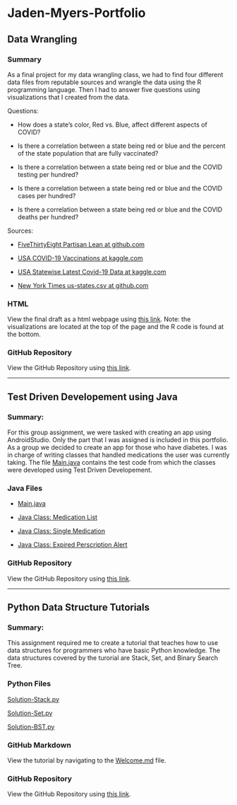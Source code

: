 # Jaden-Myers-Portfolio

## Data Wrangling

### Summary

As a final project for my data wrangling class, we had to find four different data files from reputable sources and wrangle the data using the R programming language. Then I had to answer five questions using visualizations that I created from the data. 

Questions:

* How does a state’s color, Red vs. Blue, affect different aspects of COVID?

* Is there a correlation between a state being red or blue and the percent of the state population that are fully vaccinated?

* Is there a correlation between a state being red or blue and the COVID testing per hundred?

* Is there a correlation between a state being red or blue and the COVID cases per hundred?

* Is there a correlation between a state being red or blue and the COVID deaths per hundred?

Sources:

* [FiveThirtyEight Partisan Lean at github.com](https://github.com/fivethirtyeight/data/blob/master/partisan-lean/fivethirtyeight_partisan_lean_STATES.csv)

* [USA COVID-19 Vaccinations at kaggle.com](https://www.kaggle.com/paultimothymooney/usa-covid19-vaccinations)

* [USA Statewise Latest Covid-19 Data at kaggle.com](https://www.kaggle.com/anandhuh/usa-statewise-latest-covid19-data?select=USA+Covid+Data.csv)

* [New York Times us-states.csv at github.com](https://github.com/nytimes/covid-19-data)

### HTML

View the final draft as a html webpage using [this link](https://htmlpreview.github.io/?https://github.com/Scorpio-555/Semester-Project-Data-Analysis/blob/main/Data-Analysis-Semester-Project.html). Note: the visualizations are located at the top of the page and the R code is found at the bottom.

### GitHub Repository

View the GitHub Repository using [this link](https://github.com/Scorpio-555/Semester-Project-Data-Analysis).

***

## Test Driven Developement using Java

### Summary:

For this group assignment, we were tasked with creating an app using AndroidStudio. Only the part that I was assigned is included in this portfolio. As a group we decided to create an app for those who have diabetes. I was in charge of writing classes that handled medications the user was currently taking. The file [Main.java](https://github.com/Scorpio-555/medication_prescription_handler/blob/original/src/medication_prescription_handler/Main.java) contains the test code from which the classes were developed using Test Driven Developement.

### Java Files

* [Main.java](https://github.com/Scorpio-555/medication_prescription_handler/blob/original/src/medication_prescription_handler/Main.java)

* [Java Class: Medication List](https://github.com/Scorpio-555/medication_prescription_handler/blob/original/src/medication_prescription_handler/MedicationPrescriptionGeneralHandler.java)

* [Java Class: Single Medication](https://github.com/Scorpio-555/medication_prescription_handler/blob/original/src/medication_prescription_handler/SingleMedicationPrescriptionHandler.java)

* [Java Class: Expired Perscription Alert](https://github.com/Scorpio-555/medication_prescription_handler/blob/original/src/medication_prescription_handler/PrescriptionExpirationAlert.java)

### GitHub Repository

View the GitHub Repository using [this link](https://github.com/Scorpio-555/medication_prescription_handler/tree/original/src/medication_prescription_handler).

***

## Python Data Structure Tutorials

### Summary: 

This assignment required me to create a tutorial that teaches how to use data structures for programmers who have basic Python knowledge. The data structures covered by the turorial are Stack, Set, and Binary Search Tree.

### Python Files

[Solution-Stack.py](https://github.com/Scorpio-555/cse-212-Final-Project/blob/main/04Solution-Stack.py)

[Solution-Set.py](https://github.com/Scorpio-555/cse-212-Final-Project/blob/main/05Solution-Set.py)

[Solution-BST.py](https://github.com/Scorpio-555/cse-212-Final-Project/blob/main/06Solution-BST.py)

### GitHub Markdown 

View the tutorial by navigating to the [Welcome.md](https://github.com/Scorpio-555/cse-212-Final-Project/blob/main/00Welcome.md) file.

### GitHub Repository

View the GitHub Repository using [this link](https://github.com/Scorpio-555/cse-212-Final-Project).

